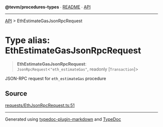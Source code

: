 **@tevm/procedures-types** ∙ [README](../README.md) ∙ [API](../API.md)

***

[API](../API.md) > EthEstimateGasJsonRpcRequest

# Type alias: EthEstimateGasJsonRpcRequest

> **EthEstimateGasJsonRpcRequest**: `JsonRpcRequest`\<`"eth_estimateGas"`, readonly [`Transaction`]\>

JSON-RPC request for `eth_estimateGas` procedure

## Source

[requests/EthJsonRpcRequest.ts:51](https://github.com/evmts/tevm-monorepo/blob/main/core/procedures-types/src/requests/EthJsonRpcRequest.ts#L51)

***
Generated using [typedoc-plugin-markdown](https://www.npmjs.com/package/typedoc-plugin-markdown) and [TypeDoc](https://typedoc.org/)
